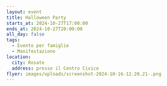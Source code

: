 ```yaml
---
layout: event
title: Halloween Party
starts_at: 2024-10-27T17:00:00
ends_at: 2024-10-27T20:00:00
all_day: false
tags:
  - Evento per famiglie
  - Manifestazione
location:
  city: Rosate
  address: presso il Centro Civico
flyer: images/uploads/screenshot-2024-10-16-12.20.21-.png
---
```

